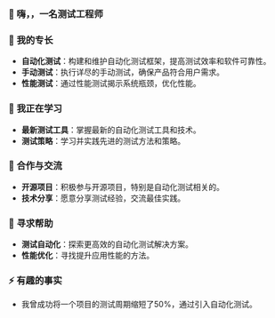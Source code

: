### 🚀 嗨，，一名测试工程师

### 🔭 **我的专长**
- **自动化测试**：构建和维护自动化测试框架，提高测试效率和软件可靠性。
- **手动测试**：执行详尽的手动测试，确保产品符合用户需求。
- **性能测试**：通过性能测试揭示系统瓶颈，优化性能。

### 🌱 **我正在学习**
- **最新测试工具**：掌握最新的自动化测试工具和技术。
- **测试策略**：学习并实践先进的测试方法和策略。

### 👯 **合作与交流**
- **开源项目**：积极参与开源项目，特别是自动化测试相关的。
- **技术分享**：愿意分享测试经验，交流最佳实践。

### 🤔 **寻求帮助**
- **测试自动化**：探索更高效的自动化测试解决方案。
- **性能优化**：寻找提升应用性能的方法。

### ⚡ **有趣的事实**
- 我曾成功将一个项目的测试周期缩短了50%，通过引入自动化测试。
